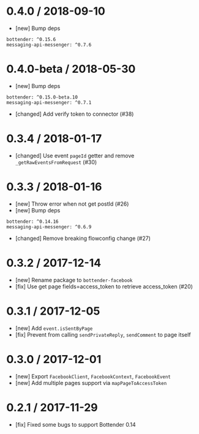 # 0.4.0 / 2018-09-10

- [new] Bump deps

```
bottender: ^0.15.6
messaging-api-messenger: ^0.7.6
```

# 0.4.0-beta / 2018-05-30

- [new] Bump deps

```
bottender: ^0.15.0-beta.10
messaging-api-messenger: ^0.7.1
```

- [changed] Add verify token to connector (#38)

# 0.3.4 / 2018-01-17

- [changed] Use event `pageId` getter and remove `_getRawEventsFromRequest` (#30)

# 0.3.3 / 2018-01-16

- [new] Throw error when not get postId (#26)
- [new] Bump deps

```
bottender: ^0.14.16
messaging-api-messenger: ^0.6.9
```

- [changed] Remove breaking flowconfig change (#27)

# 0.3.2 / 2017-12-14

- [new] Rename package to `bottender-facebook`
- [fix] Use get page fields=access_token to retrieve access_token (#20)

# 0.3.1 / 2017-12-05

- [new] Add `event.isSentByPage`
- [fix] Prevent from calling `sendPrivateReply`, `sendComment` to page itself

# 0.3.0 / 2017-12-01

- [new] Export `FacebookClient`, `FacebookContext`, `FacebookEvent`
- [new] Add multiple pages support via `mapPageToAccessToken`

# 0.2.1 / 2017-11-29

- [fix] Fixed some bugs to support Bottender 0.14
